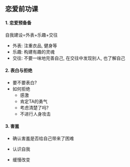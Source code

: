 ## 恋爱前功课

#### 1. 恋爱预备备

自我建设=外表+乐趣+交往

- 外表: 注重衣品, 健身等
- 乐趣: 构建有趣的灵魂
- 交往: 不要一味地完善自己, 在交往中发现别人, 也了解自己

#### 2. 表白与拒绝

- 要不要表白?
- 如何拒绝
  - 感激
  - 肯定TA的勇气
  - 考虑清楚了吗?
  - 不进行人身攻击

#### 3. 害羞

- 确认害羞是否给自己带来了困难

- 认识自我
- 缓慢改变

